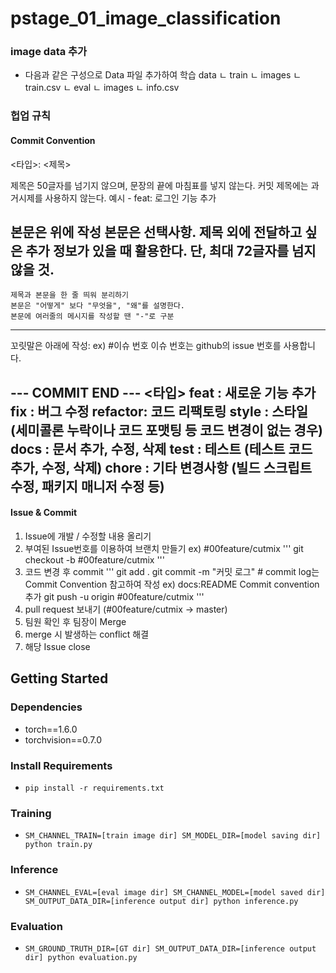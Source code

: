 # pstage_01_image_classification

### image data 추가
- 다음과 같은 구성으로 Data 파일 추가하여 학습
data
  ㄴ train
      ㄴ images
      ㄴ train.csv
  ㄴ eval
      ㄴ images
      ㄴ info.csv


### 헙업 규칙

#### Commit Convention
<타입>: <제목>

제목은 50글자를 넘기지 않으며, 문장의 끝에 마침표를 넣지 않는다.
커밋 제목에는 과거시제를 사용하지 않는다.
예시 - feat: 로그인 기능 추가

본문은 위에 작성
본문은 선택사항. 제목 외에 전달하고 싶은 추가 정보가 있을 때 활용한다. 단, 최대 72글자를 넘지 않을 것.
------------------
    제목과 본문을 한 줄 띄워 분리하기
    본문은 "어떻게" 보다 "무엇을", "왜"를 설명한다.
    본문에 여러줄의 메시지를 작성할 땐 "-"로 구분
------------------

꼬릿말은 아래에 작성: ex) #이슈 번호
이슈 번호는 github의 issue 번호를 사용합니다.

 --- COMMIT END ---
<타입>
  feat    : 새로운 기능 추가
  fix     : 버그 수정
  refactor: 코드 리팩토링
  style   : 스타일 (세미콜론 누락이나 코드 포맷팅 등 코드 변경이 없는 경우)
  docs    : 문서 추가, 수정, 삭제
  test    : 테스트 (테스트 코드 추가, 수정, 삭제)
  chore   : 기타 변경사항 (빌드 스크립트 수정, 패키지 매니저 수정 등)
------------------


#### Issue & Commit
1. Issue에 개발 / 수정할 내용 올리기
2. 부여된 Issue번호를 이용하여 브랜치 만들기   ex) #00feature/cutmix
'''
git checkout -b #00feature/cutmix
'''
3. 코드 변경 후 commit
'''
git add .
git commit -m "커밋 로그" # commit log는 Commit Convention 참고하여 작성    ex) docs:README Commit convention 추가
git push -u origin #00feature/cutmix
'''
4. pull request 보내기 (#00feature/cutmix -> master)
5. 팀원 확인 후 팀장이 Merge
6. merge 시 발생하는 conflict 해결
7. 해당 Issue close



## Getting Started    
### Dependencies
- torch==1.6.0
- torchvision==0.7.0                                                              

### Install Requirements
- `pip install -r requirements.txt`

### Training
- `SM_CHANNEL_TRAIN=[train image dir] SM_MODEL_DIR=[model saving dir] python train.py`

### Inference
- `SM_CHANNEL_EVAL=[eval image dir] SM_CHANNEL_MODEL=[model saved dir] SM_OUTPUT_DATA_DIR=[inference output dir] python inference.py`

### Evaluation
- `SM_GROUND_TRUTH_DIR=[GT dir] SM_OUTPUT_DATA_DIR=[inference output dir] python evaluation.py`
